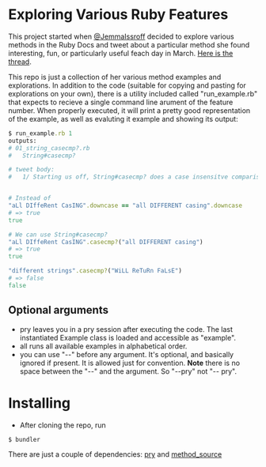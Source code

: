 # Exploring Various Ruby Features
This project started when [@JemmaIssroff](https://twitter.com/JemmaIssroff?s=20) decided to explore various methods in the Ruby Docs and tweet about a particular method she found interesting, fun, or particularly useful feach day in March. [Here is the thread](https://twitter.com/JemmaIssroff/status/1366398992356167684).

This repo is just a collection of her various method examples and explorations. In addition to the code (suitable for copying and pasting for explorations on your own), there is a utility included called "run_example.rb" that expects to recieve a single command line arument of the feature number. When properly executed, it will print a pretty good representation of the example, as well as evaluting it example and showing its output:
```ruby
$ run_example.rb 1
outputs:
# 01_string_casecmp?.rb
#	String#casecmp?

# tweet body:
#	1/ Starting us off, String#casecmp? does a case insensitve comparison of Strings


# Instead of
"aLl DIffeRent CasING".downcase == "all DIFFERENT casing".downcase
# => true
true

# We can use String#casecmp?
"aLl DIffeRent CasING".casecmp?("all DIFFERENT casing")
# => true
true

"different strings".casecmp?("WiLL ReTuRn FaLsE")
# => false
false
```
## Optional arguments
* pry leaves you in a pry session after executing the code. The last instantiated Example class is loaded and accessible as "example".
* all runs all available examples in alphabetical order.
* you can use "--" before any argument. It's optional, and basically ignored if present. It is allowed just for convention. __Note__ there is no space between the "--" and the argument. So "--pry" not "-- pry".
# Installing
 * After cloning the repo, run
```ruby
$ bundler
```
There are just a couple of dependencies: [pry](https://github.com/pry/pry) and [method_source](https://github.com/banister/method_source)
